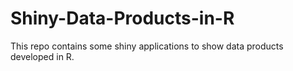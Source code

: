 # Shiny-Data-Products-in-R
This repo contains some shiny applications to show data products developed in R.
